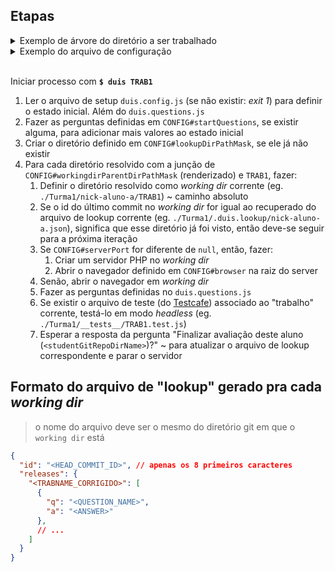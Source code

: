 ## Etapas

<details>
<summary>Exemplo de árvore do diretório a ser trabalhado</summary>

```bash
.
├── duis.questions.js
├── duis.config.js
├── Turma1
│   ├── __tests__
│   │   └── nick-aluno-a.TRAB1.test.js
│   ├── nick-aluno-a # git repo
│   │   ├── TRAB1
│   │   │   └── index.html ## or `index.php`
│   │   ├── TRAB2
│   │   └── # ...
│   ├── nick-aluno-b
│   │   └── # ...
│   └── #...
└── Turma2
    └── #...
```
</details>

<details>
<summary>Exemplo do arquivo de configuração</summary>

```js
```

</details>
<br>

Iniciar processo com **`$ duis TRAB1`**

1. Ler o arquivo de setup `duis.config.js` (se não existir: _exit 1_) para definir o estado inicial. Além do `duis.questions.js`
2. Fazer as perguntas definidas em `CONFIG#startQuestions`, se existir alguma, para adicionar mais valores ao estado inicial
3. Criar o diretório definido em `CONFIG#lookupDirPathMask`, se ele já não existir
4. Para cada diretório resolvido com a junção de `CONFIG#workingdirParentDirPathMask` (renderizado) e `TRAB1`, fazer:
    1. Definir o diretório resolvido como _working dir_ corrente (eg. `./Turma1/nick-aluno-a/TRAB1`) ~ caminho absoluto
    2. Se o id do último commit no _working dir_ for igual ao recuperado do arquivo de lookup corrente (eg. `./Turma1/.duis.lookup/nick-aluno-a.json`), significa que esse diretório já foi visto, então deve-se seguir para a próxima iteração
    3. Se `CONFIG#serverPort` for diferente de `null`, então, fazer:
        1. Criar um servidor PHP no _working dir_
        2. Abrir o navegador definido em `CONFIG#browser` na raiz do server
    4. Senão, abrir o navegador em _working dir_
    5. Fazer as perguntas definidas no `duis.questions.js`
    6. Se existir o arquivo de teste (do [Testcafe](https://github.com/DevExpress/testcafe)) associado ao "trabalho" corrente, testá-lo em modo _headless_ (eg. `./Turma1/__tests__/TRAB1.test.js`)
    7. Esperar a resposta da pergunta "Finalizar avaliação deste aluno (`<studentGitRepoDirName>`)?" ~ para atualizar o arquivo de lookup correspondente e parar o servidor

## Formato do arquivo de "lookup" gerado pra cada _working dir_
> o nome do arquivo deve ser o mesmo do diretório git em que o `working dir` está

```json
{
  "id": "<HEAD_COMMIT_ID>", // apenas os 8 primeiros caracteres
  "releases": {
    "<TRABNAME_CORRIGIDO>": [
      {
        "q": "<QUESTION_NAME>",
        "a": "<ANSWER>"
      },
      // ...
    ]
  }
}
```
